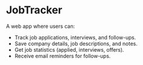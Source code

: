 # JobTracker

A web app where users can:

- Track job applications, interviews, and follow-ups.
- Save company details, job descriptions, and notes.
- Get job statistics (applied, interviews, offers).
- Receive email reminders for follow-ups.